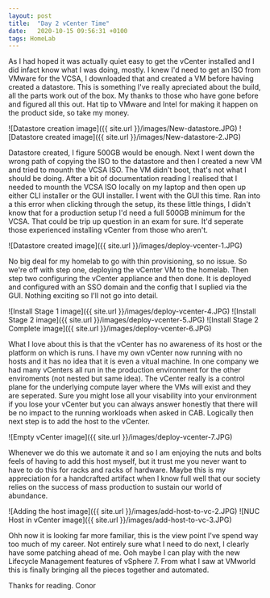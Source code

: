 ```yaml
---
layout: post
title:  "Day 2 vCenter Time"
date:   2020-10-15 09:56:31 +0100
tags: HomeLab
---
```


As I had hoped it was actually quiet easy to get the vCenter installed and I did infact know what I was doing, mostly. I knew I'd need to get an ISO from VMware for the VCSA, I downloaded that and created a VM before having created a datastore. This is something I've really apreciated about the build, all the parts work out of the box. My thanks to those who have gone before and figured all this out. Hat tip to VMware and Intel for making it happen on the product side, so take my money.

![Datastore creation image]({{ site.url }}/images/New-datastore.JPG)
![Datastore created image]({{ site.url }}/images/New-datastore-2.JPG)

Datastore created, I figure 500GB would be enough. Next I went down the wrong path of copying the ISO to the datastore and then I created a new VM and tried to mounth the VCSA ISO. The VM didn't boot, that's not what I should be doing. After a bit of documentation reading I realised that I needed to mounth the VCSA ISO locally on my laptop and then open up either CLI installer or the GUI installer. I went with the GUI this time. Ran into a this error when clicking through the setup, its these little things, I didn't know that for a production setup I'd need a full 500GB minimum for the VCSA. That could be trip up question in an exam for sure. It'd seperate those experienced installing vCenter from those who aren't.

![Datastore created image]({{ site.url }}/images/deploy-vcenter-1.JPG)

No big deal for my homelab to go with thin provisioning, so no issue. So we're off with step one, deploying the vCenter VM to the homelab. Then step two configuring the vCenter appliance and then done. It is deployed and configured with an SSO domain and the config that I suplied via the GUI. Nothing exciting so I'll not go into detail.

![Install Stage 1 image]({{ site.url }}/images/deploy-vcenter-4.JPG)
![Install Stage 2 image]({{ site.url }}/images/deploy-vcenter-5.JPG)
![Install Stage 2 Complete image]({{ site.url }}/images/deploy-vcenter-6.JPG)

What I love about this is that the vCenter has no awareness of its host or the platform on which is runs. I have my own vCenter now running with no hosts and it has no idea that it is even a vitual machine. In one company we had many vCenters all run in the production environment for the other enviroments (not nested but same idea). The vCenter really is a control plane for the underlying compute layer where the VMs will exist and they are seperated. Sure you might lose all your visability into your environment if you lose your vCenter but you can always answer honestly that there will be no impact to the running workloads when asked in CAB. Logically then next step is to add the host to the vCenter.

![Empty vCenter image]({{ site.url }}/images/deploy-vcenter-7.JPG)

Whenever we do this we automate it and so I am enjoying the nuts and bolts feels of having to add this host myself, but it trust me you never want to have to do this for racks and racks of hardware. Maybe this is my appreciation for a handcrafted artifact when I know full well that our society relies on the success of mass production to sustain our world of abundance.

![Adding the host image]({{ site.url }}/images/add-host-to-vc-2.JPG)
![NUC Host in vCenter image]({{ site.url }}/images/add-host-to-vc-3.JPG)

Ohh now it is looking far more familiar, this is the view point I've spend way too much of my career. Not entirely sure what I need to do next, I clearly have some patching ahead of me. Ooh maybe I can play with the new Lifecycle Management features of vSphere 7. From what I saw at VMworld this is finally bringing all the pieces together and automated.

Thanks for reading.
Conor